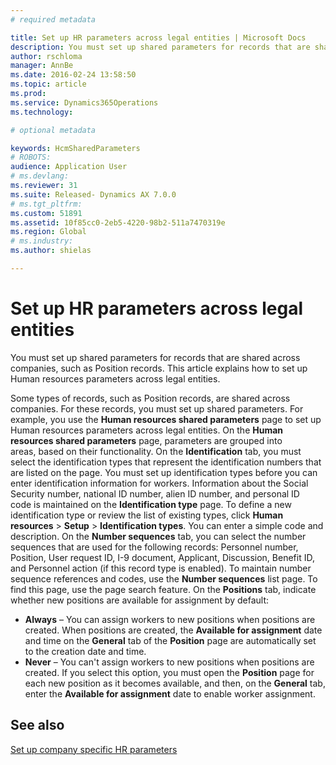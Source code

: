 ```yaml
---
# required metadata

title: Set up HR parameters across legal entities | Microsoft Docs
description: You must set up shared parameters for records that are shared across companies, such as Position records. This article explains how to set up Human resources parameters across legal entities.
author: rschloma
manager: AnnBe
ms.date: 2016-02-24 13:58:50
ms.topic: article
ms.prod: 
ms.service: Dynamics365Operations
ms.technology: 

# optional metadata

keywords: HcmSharedParameters
# ROBOTS: 
audience: Application User
# ms.devlang: 
ms.reviewer: 31
ms.suite: Released- Dynamics AX 7.0.0
# ms.tgt_pltfrm: 
ms.custom: 51891
ms.assetid: 10f85cc0-2eb5-4220-98b2-511a7470319e
ms.region: Global
# ms.industry: 
ms.author: shielas

---
```


# Set up HR parameters across legal entities

You must set up shared parameters for records that are shared across companies, such as Position records. This article explains how to set up Human resources parameters across legal entities.

Some types of records, such as Position records, are shared across companies. For these records, you must set up shared parameters. For example, you use the **Human resources shared parameters** page to set up Human resources parameters across legal entities. On the **Human resources shared parameters** page, parameters are grouped into areas, based on their functionality. On the **Identification** tab, you must select the identification types that represent the identification numbers that are listed on the page. You must set up identification types before you can enter identification information for workers. Information about the Social Security number, national ID number, alien ID number, and personal ID code is maintained on the **Identification type** page. To define a new identification type or review the list of existing types, click **Human resources** &gt; **Setup** &gt; **Identification types**. You can enter a simple code and description. On the **Number sequences** tab, you can select the number sequences that are used for the following records: Personnel number, Position, User request ID, I-9 document, Applicant, Discussion, Benefit ID, and Personnel action (if this record type is enabled). To maintain number sequence references and codes, use the **Number sequences** list page. To find this page, use the page search feature. On the **Positions** tab, indicate whether new positions are available for assignment by default:

-   **Always** – You can assign workers to new positions when positions are created. When positions are created, the **Available for assignment** date and time on the **General** tab of the **Position** page are automatically set to the creation date and time.
-   **Never** – You can't assign workers to new positions when positions are created. If you select this option, you must open the **Position** page for each new position as it becomes available, and then, on the **General** tab, enter the **Available for assignment** date to enable worker assignment.


See also
--------

[Set up company specific HR parameters](https://docs.microsoft.com/en-us/dynamics365/operations/human-resources/setup-company-specific-hr-parameters)

